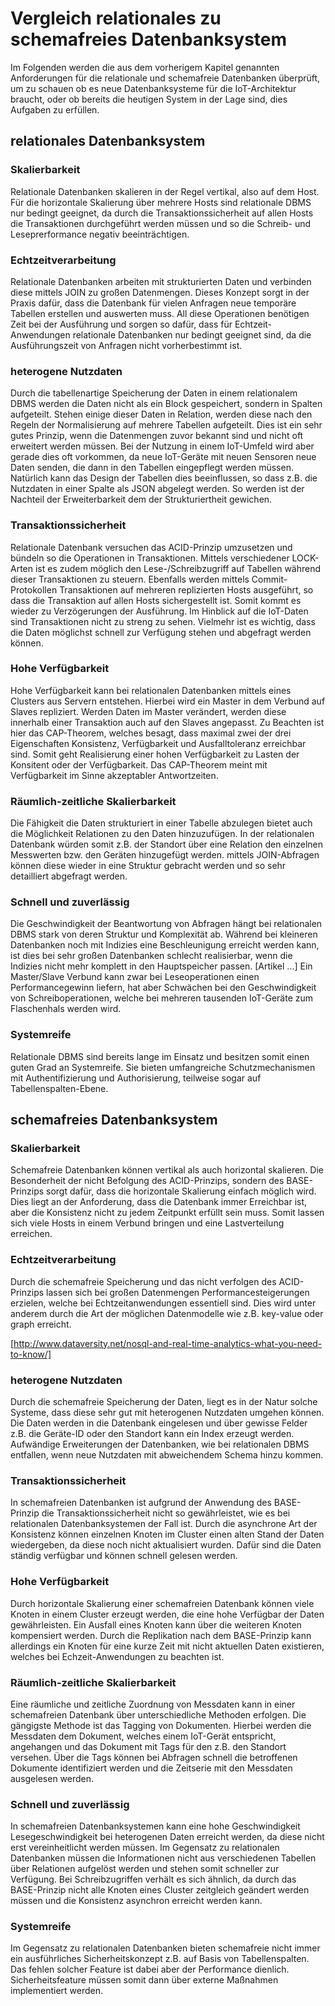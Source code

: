 # Vergleich relationales zu schemafreies Datenbanksystem

Im Folgenden werden die aus dem vorherigem Kapitel genannten Anforderungen für die relationale und schemafreie Datenbanken überprüft, um zu schauen ob es neue Datenbanksysteme für die IoT-Architektur braucht, oder ob bereits die heutigen System in der Lage sind, dies Aufgaben zu erfüllen.

## relationales Datenbanksystem
### Skalierbarkeit
Relationale Datenbanken skalieren in der Regel vertikal, also auf dem Host. Für die horizontale Skalierung über mehrere Hosts sind relationale DBMS nur bedingt geeignet, da durch die Transaktionssicherheit auf allen Hosts die Transaktionen durchgeführt werden müssen und so die Schreib- und Leseprerformance negativ beeinträchtigen.

### Echtzeitverarbeitung
Relationale Datenbanken arbeiten mit strukturierten Daten und verbinden diese mittels JOIN zu großen Datenmengen. Dieses Konzept sorgt in der Praxis dafür, dass die Datenbank für vielen Anfragen neue temporäre Tabellen erstellen und auswerten muss. All diese Operationen benötigen Zeit bei der Ausführung und sorgen so dafür, dass für Echtzeit-Anwendungen relationale Datenbanken nur bedingt geeignet sind, da die Ausführungszeit von Anfragen nicht vorherbestimmt ist.

### heterogene Nutzdaten
Durch die tabellenartige Speicherung der Daten in einem relationalem DBMS werden die Daten nicht als ein Block gespeichert, sondern in Spalten aufgeteilt. Stehen einige dieser Daten in Relation, werden diese nach den Regeln der Normalisierung auf mehrere Tabellen aufgeteilt. Dies ist ein sehr gutes Prinzip, wenn die Datenmengen zuvor bekannt sind und nicht oft erweitert werden müssen. Bei der Nutzung in einem IoT-Umfeld wird aber gerade dies oft vorkommen, da neue IoT-Geräte mit neuen Sensoren neue Daten senden, die dann in den Tabellen eingepflegt werden müssen. Natürlich kann das Design der Tabellen dies beeinflussen, so dass z.B. die Nutzdaten in einer Spalte als JSON abgelegt werden. So werden ist der Nachteil der Erweiterbarkeit dem der Strukturiertheit gewichen.

### Transaktionssicherheit
Relationale Datenbank versuchen das ACID-Prinzip umzusetzen und bündeln so die Operationen in Transaktionen. Mittels verschiedener LOCK-Arten ist es zudem möglich den Lese-/Schreibzugriff auf Tabellen während dieser Transaktionen zu steuern. Ebenfalls werden mittels Commit-Protokollen Transaktionen auf mehreren replizierten Hosts ausgeführt, so dass die Transaktion auf allen Hosts sichergestellt ist. Somit kommt es wieder zu Verzögerungen der Ausführung. Im Hinblick auf die IoT-Daten sind Transaktionen nicht zu streng zu sehen. Vielmehr ist es wichtig, dass die Daten möglichst schnell zur Verfügung stehen und abgefragt werden können.

### Hohe Verfügbarkeit
Hohe Verfügbarkeit kann bei relationalen Datenbanken mittels eines Clusters aus Servern entstehen. Hierbei wird ein Master in dem Verbund auf Slaves repliziert. Werden Daten im Master verändert, werden diese innerhalb einer Transaktion auch auf den Slaves angepasst. Zu Beachten ist hier das CAP-Theorem, welches besagt, dass maximal zwei der drei Eigenschaften Konsistenz, Verfügbarkeit und Ausfalltoleranz  erreichbar sind. Somit geht Realisierung einer hohen Verfügbarkeit zu Lasten der Konsitent oder der Verfügbarkeit. Das CAP-Theorem meint mit Verfügbarkeit im Sinne akzeptabler Antwortzeiten.

### Räumlich-zeitliche Skalierbarkeit
Die Fähigkeit die Daten strukturiert in einer Tabelle abzulegen bietet auch die Möglichkeit Relationen zu den Daten hinzuzufügen. In der relationalen Datenbank würden somit z.B. der Standort über eine Relation den einzelnen Messwerten bzw. den Geräten hinzugefügt werden. mittels JOIN-Abfragen können diese wieder in eine Struktur gebracht werden und so sehr detailliert abgefragt werden.

### Schnell und zuverlässig
Die Geschwindigkeit der Beantwortung von Abfragen hängt bei relationalen DBMS stark von deren Struktur und Komplexität ab. Während bei kleineren Datenbanken noch mit Indizies eine Beschleunigung erreicht werden kann, ist dies bei sehr großen Datenbanken schlecht realisierbar, wenn die Indizies nicht mehr komplett in den Hauptspeicher passen. [Artikel ...]
Ein Master/Slave Verbund kann zwar bei Leseoperationen einen Performancegewinn liefern, hat aber Schwächen bei den Geschwindigkeit von Schreiboperationen, welche bei mehreren tausenden IoT-Geräte zum Flaschenhals werden wird.

### Systemreife
Relationale DBMS sind bereits lange im Einsatz und besitzen somit einen guten Grad an Systemreife. Sie bieten umfangreiche Schutzmechanismen mit Authentifizierung und Authorisierung, teilweise sogar auf Tabellenspalten-Ebene.




## schemafreies Datenbanksystem
### Skalierbarkeit
Schemafreie Datenbanken können vertikal als auch horizontal skalieren. Die Besonderheit der nicht Befolgung des ACID-Prinzips, sondern des BASE-Prinzips sorgt dafür, dass die horizontale Skalierung einfach möglich wird. Dies liegt an der Anforderung, dass die Datenbank immer Erreichbar ist, aber die Konsistenz nicht zu jedem Zeitpunkt erfüllt sein muss. Somit lassen sich viele Hosts in einem Verbund bringen und eine Lastverteilung erreichen.

### Echtzeitverarbeitung
Durch die schemafreie Speicherung und das nicht verfolgen des ACID-Prinzips lassen sich bei großen Datenmengen Performancesteigerungen erzielen, welche bei Echtzeitanwendungen essentiell sind. Dies wird unter anderem durch die Art der möglichen Datenmodelle wie z.B. key-value oder graph erreicht.

[http://www.dataversity.net/nosql-and-real-time-analytics-what-you-need-to-know/]

### heterogene Nutzdaten
Durch die schemafreie Speicherung der Daten, liegt es in der Natur solche Systeme, dass diese sehr gut mit heterogenen Nutzdaten umgehen können. Die Daten werden in die Datenbank eingelesen und über gewisse Felder z.B. die Geräte-ID oder den Standort kann ein Index erzeugt werden. Aufwändige Erweiterungen der Datenbanken, wie bei relationalen DBMS entfallen, wenn neue Nutzdaten mit abweichendem Schema hinzu kommen.

### Transaktionssicherheit
In schemafreien Datenbanken ist aufgrund der Anwendung des BASE-Prinzip die Transaktionssicherheit nicht so gewährleistet, wie es bei relationalen Datenbanksystemen der Fall ist. Durch die asynchrone Art der Konsistenz können einzelnen Knoten im Cluster einen alten Stand der Daten wiedergeben, da diese noch nicht aktualisiert wurden. Dafür sind die Daten ständig verfügbar und können schnell gelesen werden.

### Hohe Verfügbarkeit
Durch horizontale Skalierung einer schemafreien Datenbank können viele Knoten in einem Cluster erzeugt werden, die eine hohe Verfügbar der Daten gewährleisten. Ein Ausfall eines Knoten kann über die weiteren Knoten kompensiert werden. Durch die Replikation nach dem BASE-Prinzip kann allerdings ein Knoten für eine kurze Zeit mit nicht aktuellen Daten existieren, welches bei Echzeit-Anwendungen zu beachten ist.

### Räumlich-zeitliche Skalierbarkeit
Eine räumliche und zeitliche Zuordnung von Messdaten kann in einer schemafreien Datenbank über unterschiedliche Methoden erfolgen. Die gängigste Methode ist das Tagging von Dokumenten. Hierbei werden die Messdaten dem Dokument, welches einem IoT-Gerät entspricht, angehangen und das Dokument mit Tags für den z.B. den Standort versehen. Über die Tags können bei Abfragen schnell die betroffenen Dokumente identifiziert werden und die Zeitserie mit den Messdaten ausgelesen werden.

### Schnell und zuverlässig
In schemafreien Datenbanksystemen kann eine hohe Geschwindigkeit Lesegeschwindigkeit bei heterogenen Daten erreicht werden, da diese nicht erst vereinheitlicht werden müssen. Im Gegensatz zu relationalen Datenbanken müssen die Informationen nicht aus verschiedenen Tabellen über Relationen aufgelöst werden und stehen somit schneller zur Verfügung. Bei Schreibzugriffen verhält es sich ähnlich, da durch das BASE-Prinzip nicht alle Knoten eines Cluster zeitgleich geändert werden müssen und die Konsistenz asynchron erreicht werden kann.

### Systemreife
Im Gegensatz zu relationalen Datenbanken bieten schemafreie nicht immer ein ausführliches Sicherheitskonzept z.B. auf Basis von Tabellenspalten. Das fehlen solcher Feature ist dabei aber der Performance dienlich. Sicherheitsfeature müssen somit dann über externe Maßnahmen implementiert werden.
